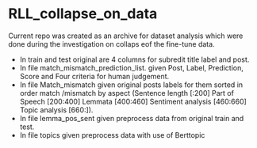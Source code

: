 # RLL_collapse_on_data
Current repo was created as an archive for dataset analysis which were done during the investigation on collaps eof the fine-tune data.
- In train and test original are 4 columns for subredit title label and post.
- In file match_mismatch_prediction_list. given Post, Label, Prediction, Score and Four criteria for human judgement.
- In file Match_mismatch given original posts labels for them sorted in order match /mismatch by aspect 
(Sentence length [:200]
Part of Speech [200:400]
Lemmata [400:460]
Sentiment analysis [460:660]
Topic analysis [660:]).
- In file lemma_pos_sent given preprocess data from original train and test.
- In file topics given preprocess data with use of Berttopic
